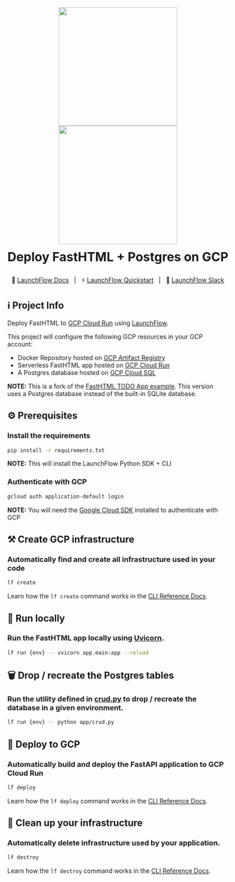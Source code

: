 <div align="center" style="display: flex; flex-direction: column; justify-content: center;">
    <a style="align-self: center" href="https://launchflow.com/#gh-dark-mode-only" target="_blank">
        <img  height="auto" width="270" src="https://storage.googleapis.com/launchflow-public-images/launchflow-logo-dark.png#gh-dark-mode-only">
    </a>
    <a style="align-self: center" href="https://launchflow.com/#gh-light-mode-only" target="_blank">
        <img  height="auto" width="270" src="https://storage.googleapis.com/launchflow-public-images/launchflow-logo-light.svg#gh-light-mode-only">
    </a>
    <div style="display: flex; align-content: center; gap: 4px; justify-content: center; margin-top: 12px; margin-bottom: 12px;  border-bottom: none;">
        <h1 style="margin-top: 0px; margin-bottom: 0px; border-bottom: none;">
            Deploy FastHTML + Postgres on GCP
        </h1>
    </div>
</div>
<div style="text-align: center;" align="center">

📖 [LaunchFlow Docs](https://docs.launchflow.com/) &nbsp; | &nbsp; ⚡ [LaunchFlow Quickstart](https://docs.launchflow.com/docs/get-started) &nbsp; | &nbsp; 👋 [LaunchFlow Slack](https://join.slack.com/t/launchflowusers/shared_invite/zt-27wlowsza-Uiu~8hlCGkvPINjmMiaaMQ)

</div>

## ℹ️ Project Info

Deploy FastHTML to [GCP Cloud Run](https://cloud.google.com/run) using [LaunchFlow](https://launchflow.com/).

This project will configure the following GCP resources in your GCP account:
- Docker Repository hosted on [GCP Artifact Registry](https://cloud.google.com/artifact-registry)
- Serverless FastHTML app hosted on [GCP Cloud Run](https://cloud.google.com/run)
- A Postgres database hosted on [GCP Cloud SQL](https://cloud.google.com/sql)

<strong>NOTE:</strong> This is a fork of the [FastHTML TODO App example](https://github.com/AnswerDotAI/fasthtml-example/tree/main/01_todo_app). This version uses a Postgres database instead of the built-in SQLite database.


## ⚙️ Prerequisites

### Install the requirements
```bash
pip install -r requirements.txt
```

<strong>NOTE:</strong> This will install the LaunchFlow Python SDK + CLI

### Authenticate with GCP
```bash
gcloud auth application-default login
```
<strong>NOTE:</strong> You will need the [Google Cloud SDK](https://cloud.google.com/sdk/docs/install) installed to authenticate with GCP


## ⚒️ Create GCP infrastructure

### Automatically find and create all infrastructure used in your code

```bash
lf create
```

Learn how the `lf create` command works in the [CLI Reference Docs](https://docs.launchflow.com/reference/cli#launchflow-create).

## 🏃 Run locally

### Run the FastHTML app locally using [Uvicorn](https://www.uvicorn.org/).

```bash
lf run {env} -- uvicorn app.main:app --reload
```

## 🗑️ Drop / recreate the Postgres tables

### Run the utility defined in [crud.py](/fasthtml-postgres/gcp/app/crud.py) to drop / recreate the database in a given environment.

```bash
lf run {env} -- python app/crud.py
```

## 🚀 Deploy to GCP

### Automatically <strong>build</strong> and <strong>deploy</strong> the FastAPI application to GCP Cloud Run

```bash
lf deploy
```

Learn how the `lf deploy` command works in the [CLI Reference Docs](https://docs.launchflow.com/reference/cli#launchflow-deploy).

## 🧹 Clean up your infrastructure

### Automatically delete infrastructure used by your application.

```bash
lf destroy
```

Learn how the `lf destroy` command works in the [CLI Reference Docs](https://docs.launchflow.com/reference/cli#launchflow-destroy).

